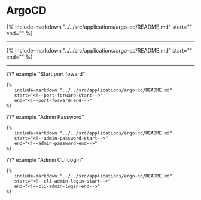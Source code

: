 # ArgoCD

{%
   include-markdown "../../src/applications/argo-cd/README.md"
   start="<!--description-start-->"
   end="<!--description-end-->"
%}

---

{%
   include-markdown "../../src/applications/argo-cd/README.md"
   start="<!--header-start-->"
   end="<!--header-end-->"
%}

---

??? example "Start port foward"

    {%
       include-markdown "../../src/applications/argo-cd/README.md"
       start="<!--port-forward-start-->"
       end="<!--port-forward-end-->"
    %}

??? example "Admin Password"

    {%
       include-markdown "../../src/applications/argo-cd/README.md"
       start="<!--admin-password-start-->"
       end="<!--admin-password-end-->"
    %}


??? example "Admin CLI Login"

    {%
       include-markdown "../../src/applications/argo-cd/README.md"
       start="<!--cli-admin-login-start-->"
       end="<!--cli-admin-login-end-->"
    %}
